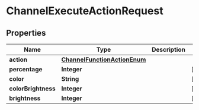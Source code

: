 
# ChannelExecuteActionRequest

## Properties
Name | Type | Description | Notes
------------ | ------------- | ------------- | -------------
**action** | [**ChannelFunctionActionEnum**](ChannelFunctionActionEnum.md) |  | 
**percentage** | **Integer** |  |  [optional]
**color** | **String** |  |  [optional]
**colorBrightness** | **Integer** |  |  [optional]
**brightness** | **Integer** |  |  [optional]




